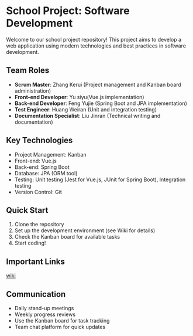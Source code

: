 # School Project: Software Development

Welcome to our school project repository! This project aims to develop a web application using modern technologies and best practices in software development.

## Team Roles

- **Scrum Master**: Zhang Kerui (Project management and Kanban board administration)
- **Front-end Developer**: Yu siyu(Vue.js implementation)
- **Back-end Developer**: Feng Yujie (Spring Boot and JPA implementation)
- **Test Engineer**: Huang Weiran (Unit and integration testing)
- **Documentation Specialist**: Liu Jinran (Technical writing and documentation)

## Key Technologies

- Project Management: Kanban
- Front-end: Vue.js
- Back-end: Spring Boot
- Database: JPA (ORM tool)
- Testing: Unit testing (Jest for Vue.js, JUnit for Spring Boot), Integration testing
- Version Control: Git

## Quick Start

1. Clone the repository
2. Set up the development environment (see Wiki for details)
3. Check the Kanban board for available tasks
4. Start coding!

## Important Links
[wiki](https://github.com/DavidFeng-8844/XJCO2913CourseworkGroup14/wiki)
## Communication

- Daily stand-up meetings
- Weekly progress reviews
- Use the Kanban board for task tracking
- Team chat platform for quick updates
